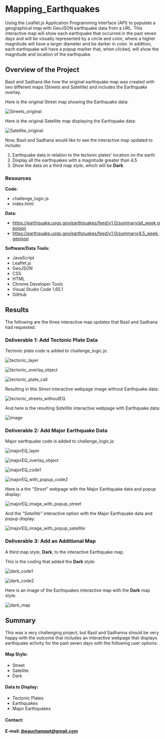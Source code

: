 # Mapping_Earthquakes
Using the Leaflet.js Application Programming Interface (API) to populate a geographical map with GeoJSON earthquake data from a URL. This interactive map will show each earthquake that occurred in the past seven days and will be visually represented by a circle and color, where a higher magnitude will have a larger diameter and be darker in color. In addition, each earthquake will have a popup marker that, when clicked, will show the magnitude and location of the earthquake.

## Overview of the Project
Basil and Sadhana like how the original earthquake map was created with two different maps (Streets and Satellite) and includes the Earthquake overlay.

Here is the original Street map showing the Earthquake data:

![Streets_original](https://user-images.githubusercontent.com/94148420/159166392-9f98ba94-b6a2-401a-875f-1cd9b0a8a234.PNG)

Here is the original Satellite map displaying the Earthquake data:

![Satellite_original](https://user-images.githubusercontent.com/94148420/159166432-1b76a0f9-7742-43c9-a82b-bbdaaea51145.PNG)

Now, Basil and Sadhana would like to see the interactive map updated to include:

1. Earthquake data in relation to the tectonic plates’ location on the earth
2. Display all the earthquakes with a magnitude greater than 4.5
3. Show the data on a third map *style*, which will be **Dark**.

### Resources
**Code:**
* challenge_logic.js
* index.html

**Data:**
* https://earthquake.usgs.gov/earthquakes/feed/v1.0/summary/all_week.geojson
* https://earthquake.usgs.gov/earthquakes/feed/v1.0/summary/4.5_week.geojson

**Software/Data Tools:**
* JavaScript
* Leaflet.js
* GeoJSON
* CSS
* HTML
* Chrome Developer Tools
* Visual Studio Code 1.65.1
* GitHub


## Results
The following are the three interactive map updates that Basil and Sadhana had requested.

### Deliverable 1: Add Tectonic Plate Data
Tectonic plate code is added to challenge_logic.js:

![tectonic_layer](https://user-images.githubusercontent.com/94148420/159167837-4681762c-df24-4bf0-9ee1-73ad48c0553a.PNG)

![tectonic_overlay_object](https://user-images.githubusercontent.com/94148420/159167894-a902c454-ab1e-4b28-a639-f958728636e5.PNG)

![tectonic_plate_call](https://user-images.githubusercontent.com/94148420/159167958-3090954e-6a7a-4614-aed2-294d9736e763.PNG)

Resulting in this *Street* interactive webpage image without Earthquake data:

![tectonic_streets_withoutEQ](https://user-images.githubusercontent.com/94148420/159168106-65619c6c-f7e5-45a5-ac09-3dbed885d737.PNG)

And here is the resulting *Satellite* interactive webpage with Earthquake data:

![image](https://user-images.githubusercontent.com/94148420/159168197-2ed04225-0428-455e-b194-bbe20f9e6eac.png)

### Deliverable 2: Add Major Earthquake Data
Major earthquake code is added to challenge_logic.js:

![majorEQ_layer](https://user-images.githubusercontent.com/94148420/159168326-bd428f8c-44de-4bd0-a24b-97ee7367a630.PNG)

![majorEQ_overlay_object](https://user-images.githubusercontent.com/94148420/159168372-2e6083d2-6a81-422d-a6ac-0cfa20d855ea.PNG)

![majorEQ_code1](https://user-images.githubusercontent.com/94148420/159168536-bdade35a-b03c-4b97-8855-f13c6de8a3dd.PNG)

![majorEQ_with_popup_code2](https://user-images.githubusercontent.com/94148420/159168646-7d1f80a3-742f-4cea-b81e-1232003440d8.PNG)

Here is a the *"Street"* webpage with the Major Earthquake data and popup display:

![majorEQ_image_with_popup_street](https://user-images.githubusercontent.com/94148420/159168806-ecf08446-200f-4ec7-b667-91840aea9508.PNG)

And the *"Satellite"* interactive option with the Major Earthquake data and popup display:

![majorEQ_image_with_popup_satellite](https://user-images.githubusercontent.com/94148420/159168909-8793c79d-bc49-4dbf-a31b-4520dfac052e.PNG)

### Deliverable 3: Add an Additional Map
A third map style, **Dark**, to the interactive Earthquake map.

This is the coding that added the **Dark** style:

![dark_code1](https://user-images.githubusercontent.com/94148420/159171348-09a87f30-f04b-4202-86d3-e0311b81a936.PNG)

![dark_code2](https://user-images.githubusercontent.com/94148420/159171366-a591cb7d-6edf-4dce-9264-aa671ac9cc16.PNG)

Here is an image of the Earthquakes interactive map with the **Dark** map style:

![dark_map](https://user-images.githubusercontent.com/94148420/159171459-67ca8899-02d8-49e5-8fd7-410183f3f598.PNG)


## Summary
This was a very challenging project, but Basil and Sadhanna should be very happy with the outcome that includes an interactive webpage that displays earthquake activity for the past seven days with the following user options:
#### Map Style:
* Street
* Satellite
* Dark

#### Data to Display:
* Tectonic Plates
* Earthquakes
* Major Earthquakes

#### Contact:

#### E-mail: jbeauchamppt@gmail.com

